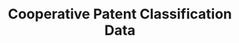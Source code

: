 ---
bigquery: https://console.cloud.google.com/bigquery?p=patents-public-data&d=cpc&page=dataset
citation: '“Cooperative Patent Classification” by the EPO and USPTO, for public use. '
contributors: EPO, USPTO
cost: None
description: Cooperative Patent Classification Data contains the scheme and definitions
  of the Cooperative Patent Classification system for classifying patent documents.
  The CPC is the result of a partnership between the EPO and the USPTO in their joint
  effort to develop a common, internationally compatible classification system for
  technical documents, in particular patent publications, which will be used by both
  offices in the patent granting process
documentation: https://www.cooperativepatentclassification.org/cpcSchemeAndDefinitions
last_edit: Mon, 04 Apr 2022 19:07:06 GMT
location: https://www.cooperativepatentclassification.org/index
maintained_by: USPTO, EPO
schema_fields: '[''synonyms'', ''parents'', ''ipc_concordant'', ''ipcConcordant'',
  ''sizeCache'', ''limitingReferences'', ''child_groups'', ''application_references'',
  ''date_revised'', ''residual_references'', ''dateRevised'', ''definition'', ''status'',
  ''titleFull'', ''not_allocatable'', ''informativeReferences'', ''breakdown_code'',
  ''symbol'', ''breakdownCode'', ''limiting_references'', ''notAllocatable'', ''children'',
  ''residualReferences'', ''titlePart'', ''title_part'', ''glossary'', ''additional_only'',
  ''applicationReferences'', ''title_full'', ''childGroups'', ''informative_references'',
  ''level'']'
shortname: cooperative_patent_classification
tags:
- patents
- science
title: Cooperative Patent Classification Data
uuid: 984374a7-16e9-4b35-9445-458daceb01bf
---